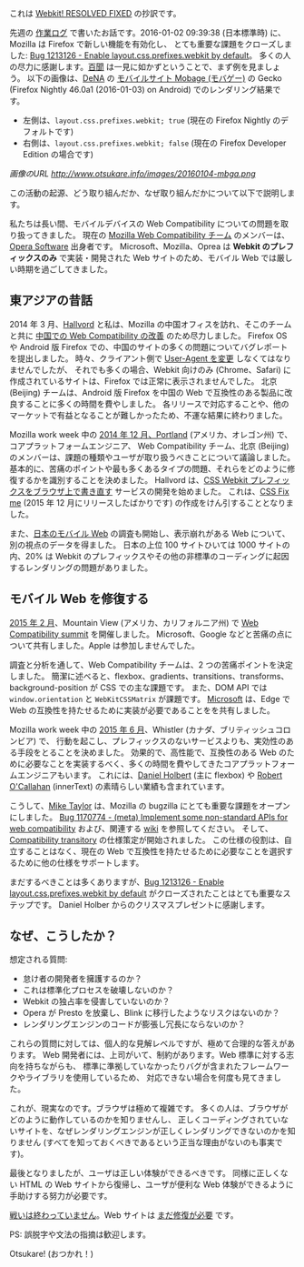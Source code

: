 これは [Webkit! RESOLVED FIXED](http://www.otsukare.info/2016/01/04/webkit-resolved-fixed) の抄訳です。

先週の [作業ログ](http://www.otsukare.info/2016/01/02/worklog-new-year) で書いたお話です。2016-01-02 09:39:38 (日本標準時) に、Mozilla は Firefox で新しい機能を有効化し、
とても重要な課題をクローズしました: [Bug 1213126 - Enable layout.css.prefixes.webkit by default](https://bugzilla.mozilla.org/show_bug.cgi?id=1213126)。
多くの人の尽力に感謝します。[百聞](http://idlewords.com/talks/website_obesity.htm) は一見に如かずということで、まず例を見ましょう。
以下の画像は、[DeNA](http://www.denagames.com/) の [モバイルサイト Mobage (モバゲー)](http://sp.mbga.jp/) の Gecko (Firefox Nightly 46.0a1 (2016-01-03) on Android) でのレンダリング結果です。
- 左側は、`layout.css.prefixes.webkit; true` (現在の Firefox Nightly のデフォルトです)
- 右側は、`layout.css.prefixes.webkit; false` (現在の Firefox Developer Edition の場合です)

*画像のURL http://www.otsukare.info/images/20160104-mbga.png*

この活動の起源、どう取り組んだか、なぜ取り組んだかについて以下で説明します。

私たちは長い間、モバイルデバイスの Web Compatibility についての問題を取り扱ってきました。
現在の [Mozilla Web Compatibility チーム](https://wiki.mozilla.org/Compatibility) のメンバーは、[Opera Software](http://www.opera.com/) 出身者です。
Microsoft、Mozilla、Oprea は **Webkit のプレフィックスのみ** で実装・開発された Web サイトのため、モバイル Web では厳しい時期を過ごしてきました。

## 東アジアの昔話
2014 年 3 月、[Hallvord](http://www.whatcouldbewrong.com/about/) と私は、Mozilla の中国オフィスを訪れ、そこのチームと共に [中国での Web Compatibility の改善](http://www.otsukare.info/2014/03/24/webcompat-china) のため尽力しました。
Firefox OS や Android 版 Firefox での、中国のサイトの多くの問題についてバグレポートを提出しました。
時々、クライアント側で [User-Agent を変更](http://www.otsukare.info/2013/11/08/ua-override) しなくてはなりませんでしたが、
それでも多くの場合、Webkit 向けのみ (Chrome、Safari) に作成されているサイトは、Firefox では正常に表示されませんでした。
北京 (Beijing) チームは、Android 版 Firefox を中国の Web で互換性のある製品に改良することに多くの時間を費やしました。
各リリースで対応することや、他のマーケットで有益となることが難しかったため、不運な結果に終わりました。

Mozilla work week 中の [2014 年 12 月、Portland](https://wiki.mozilla.org/Compatibility/Mobile/2014-12-02) (アメリカ、オレゴン州) で、コアプラットフォームエンジニア、
Web Compatibility チーム、北京 (Beijing) のメンバーは、課題の種類やユーザが取り扱うべきことについて議論しました。
基本的に、苦痛のポイントや最も多くあるタイプの問題、それらをどのように修復するかを識別することを決めました。
Hallvord は、[CSS Webkit プレフィックスをブラウザ上で書き直す](https://bugzilla.mozilla.org/show_bug.cgi?id=1107378) サービスの開発を始めました。
これは、[CSS Fix me](https://webcompat.com/tools/cssfixme) (2015 年 12 月にリリースしたばかりです) の作成をけん引することとなりました。

また、[日本のモバイル Web](http://www.otsukare.info/2015/04/17/web-compatibility-japan) の調査も開始し、表示崩れがある Web について、別の視点のデータを得ました。
日本の上位 100 サイトひいては 1000 サイトの内、20% は Webkit のプレフィックスやその他の非標準のコーディングに起因するレンダリングの問題がありました。

## モバイル Web を修復する
[2015 年 2 月](http://www.otsukare.info/2015/02/25/webcompat-summit-2015)、Mountain View (アメリカ、カリフォルニア州) で [Web Compatibility summit](https://wiki.mozilla.org/WebCompat_Summit_%282015%29) を開催しました。
Microsoft、Google などと苦痛の点について共有しました。Apple は参加しませんでした。

調査と分析を通して、Web Compatibility チームは、2 つの苦痛ポイントを決定しました。
簡潔に述べると、flexbox、gradients、transitions、transforms、background-position が CSS での主な課題です。
また、DOM API では `window.orientation` と `WebKitCSSMatrix` が課題です。
[Microsoft](https://docs.google.com/spreadsheets/d/173d1p3LkW_LWk-VMnrxGPhTobtKSpED30Fys5ZJLttA/edit?pli=1#gid=51341101) は、Edge で Web の互換性を持たせるために実装が必要であることをを共有しました。

Mozilla work week 中の [2015 年 6 月](https://wiki.mozilla.org/Compatibility/Mobile/2015-06-work-week)、Whistler (カナダ、ブリティッシュコロンビア) で、
行動を起こし、プレフィックスのないサービスよりも、実効性のある手段をとることを決めました。
効果的で、高性能で、互換性のある Web のために必要なことを実装するべく、多くの時間を費やしてきたコアプラットフォームエンジニアもいます。
これには、[Daniel Holbert](http://blog.dholbert.org/) (主に flexbox) や [Robert O'Callahan](http://robert.ocallahan.org/) (innerText) の素晴らしい業績も含まれています。

こうして、[Mike Taylor](https://miketaylr.com/posts/) は、Mozilla の bugzilla にとても重要な課題をオープンにしました。
[Bug 1170774 - (meta) Implement some non-standard APIs for web compatibility](https://bugzilla.mozilla.org/show_bug.cgi?id=1170774) および、関連する [wiki](https://wiki.mozilla.org/Compatibility/Mobile/Non_Standard_Compatibility) を参照してください。
そして、[Compatibility transitory](https://compat.spec.whatwg.org/) の仕様策定が開始されました。
この仕様の役割は、自立することはなく、現在の Web で互換性を持たせるために必要なことを選択するために他の仕様をサポートします。

まだするべきことは多くありますが、[Bug 1213126 - Enable layout.css.prefixes.webkit by default](https://bugzilla.mozilla.org/show_bug.cgi?id=1213126) がクローズされたことはとても重要なステップです。
Daniel Holber からのクリスマスプレゼントに感謝します。

## なぜ、こうしたか？
想定される質問:
- 怠け者の開発者を擁護するのか？
- これは標準化プロセスを破壊しないのか？
- Webkit の独占率を侵害していないのか？
- Opera が Presto を放棄し、Blink に移行したようなリスクはないのか？
- レンダリングエンジンのコードが膨張し冗長にならないのか？

これらの質問に対しては、個人的な見解レベルですが、極めて合理的な答えがあります。
Web 開発者には、上司がいて、制約があります。Web 標準に対する志向を持ちながらも、
標準に準拠していなかったりバグが含まれたフレームワークやライブラリを使用しているため、
対応できない場合を何度も見てきました。

これが、現実なのです。ブラウザは極めて複雑です。
多くの人は、ブラウザがどのように動作しているのかを知りませんし、
正しくコーディングされていないサイトを、なぜレンダリングエンジンが正しくレンダリングできないのかを知りません 
(すべてを知っておくべきであるという正当な理由がないのも事実です)。

最後となりましたが、ユーザは正しい体験ができるべきです。
同様に正しくない HTML の Web サイトから復帰し、ユーザが便利な Web 体験ができるように手助けする努力が必要です。

[戦いは終わっていません](https://webcompat.com/)。Web サイトは [まだ修復が必要](https://webcompat.com/tools/cssfixme) です。

PS: 誤脱字や文法の指摘は歓迎します。

Otsukare! (おつかれ！)
